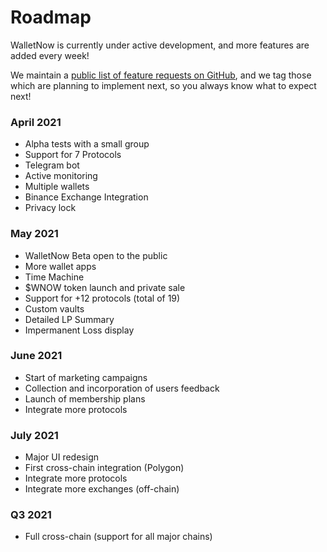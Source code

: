 # Roadmap

WalletNow is currently under active development, and more features are added every week!

We maintain a [public list of feature requests on GitHub](https://github.com/wallet-now/wallet-now/issues), and we tag those which are planning to implement next, so you always know what to expect next!

### April 2021

* Alpha tests with a small group
* Support for 7 Protocols
* Telegram bot
* Active monitoring
* Multiple wallets
* Binance Exchange Integration
* Privacy lock

### May 2021

* WalletNow Beta open to the public
* More wallet apps
* Time Machine
* $WNOW token launch and private sale
* Support for +12 protocols \(total of 19\)
* Custom vaults
* Detailed LP Summary
* Impermanent Loss display

### June 2021

* Start of marketing campaigns
* Collection and incorporation of users feedback
* Launch of membership plans
* Integrate more protocols

### July 2021

* Major UI redesign
* First cross-chain integration \(Polygon\)
* Integrate more protocols
* Integrate more exchanges \(off-chain\)

### Q3 2021

* Full cross-chain \(support for all major chains\)



